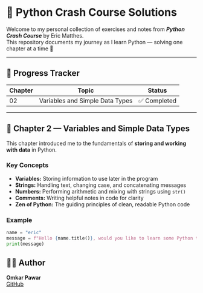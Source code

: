 # 🐍 Python Crash Course Solutions

Welcome to my personal collection of exercises and notes from **_Python Crash Course_** by Eric Matthes.  
This repository documents my journey as I learn Python — solving one chapter at a time 🧩

---

## 🚀 Progress Tracker

| Chapter | Topic | Status |
|----------|--------|--------|
| 02 | Variables and Simple Data Types | ✅ Completed |

---

## 🧠 Chapter 2 — Variables and Simple Data Types

This chapter introduced me to the fundamentals of **storing and working with data** in Python.

### Key Concepts
- **Variables:** Storing information to use later in the program  
- **Strings:** Handling text, changing case, and concatenating messages  
- **Numbers:** Performing arithmetic and mixing with strings using `str()`  
- **Comments:** Writing helpful notes in code for clarity  
- **Zen of Python:** The guiding principles of clean, readable Python code  

### Example
```python
name = "eric"
message = f"Hello {name.title()}, would you like to learn some Python today?"
print(message)
```

## 🙋‍♂️ Author

**Omkar Pawar**  
[GitHub](https://github.com/omkarpawar2002)
